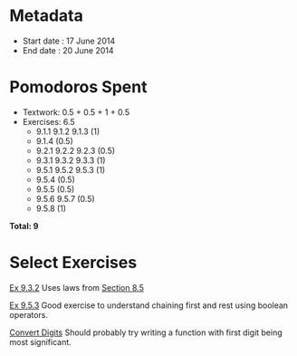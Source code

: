 Metadata
========

- Start date : 17 June 2014
- End date : 20 June 2014

Pomodoros Spent
==============

- Textwork: 0.5 + 0.5 + 1 + 0.5
- Exercises: 6.5
  - 9.1.1 9.1.2 9.1.3 (1)
  - 9.1.4 (0.5)
  - 9.2.1 9.2.2 9.2.3 (0.5)
  - 9.3.1 9.3.2 9.3.3 (1)
  - 9.5.1 9.5.2 9.5.3 (1)
  - 9.5.4 (0.5)
  - 9.5.5 (0.5)
  - 9.5.6 9.5.7 (0.5)
  - 9.5.8 (1)

**Total: 9**

Select Exercises
================
[Ex 9.3.2](http://htdp.org/2003-09-26/Book/curriculum-Z-H-13.html#node_thm_9.3.2)
Uses laws from [Section 8.5](http://htdp.org/2003-09-26/Book/curriculum-Z-H-1.html#node_toc_node_sec_8.5)

[Ex 9.5.3](http://htdp.org/2003-09-26/Book/curriculum-Z-H-13.html#node_thm_9.5.3) Good exercise to understand chaining first and rest using boolean operators.

[Convert Digits](http://htdp.org/2003-09-26/Book/curriculum-Z-H-13.html#node_thm_9.5.5)
Should probably try writing a function with first digit being
most significant.
